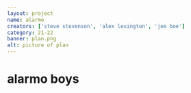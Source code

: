 ```yaml
---
layout: project
name: alarmo
creators: ['steve stevenson', 'alex lexington', 'joe boe']
category: 21-22
banner: plan.png
alt: picture of plan
---
```


# alarmo boys
